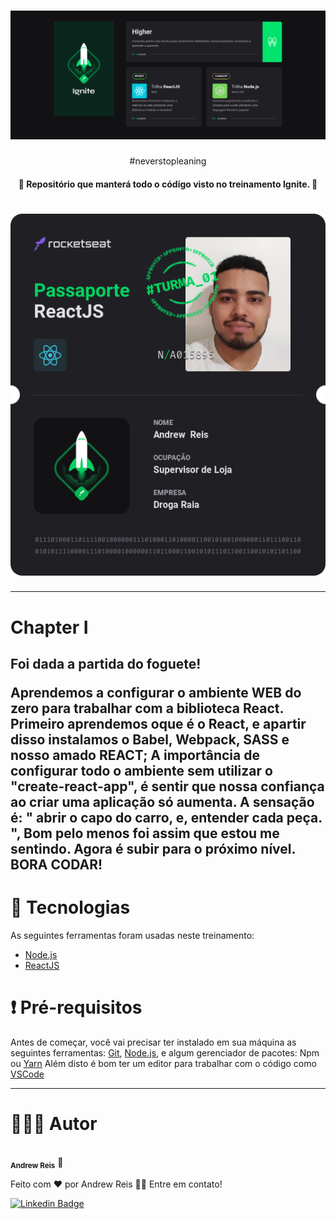 <h1 align="center">
  <img alt="Banner" title="#Banner" src="https://github.com/AndrewReis/ignite/blob/master/assets/banner.png" />
</h1>

<p align="center">#neverstopleaning</p>


<h4 align="center"> 
	🚀 Repositório que manterá todo o código visto no treinamento Ignite. 🚀
</h4>


<h1 align="center">
  <img alt="Passaporte" title="#Passaporte" src="https://github.com/AndrewReis/ignite/blob/master/assets/Passaporte-react-js.png" />
</h1>

---

<h1 align="left"> Chapter I </h1>
<h2 align="left">
	<p align="left">Foi dada a partida do foguete!</p>
Aprendemos a configurar o ambiente WEB do zero para trabalhar com a biblioteca React.
Primeiro aprendemos oque é o React, e apartir disso instalamos o Babel, Webpack, SASS e nosso amado REACT;
A importância de configurar todo o ambiente sem utilizar o "create-react-app", é sentir que nossa confiança ao criar uma aplicação só aumenta. A sensação é: " abrir o capo do carro, e, entender cada peça. ", Bom pelo menos foi assim que estou me sentindo. Agora é subir para o próximo nível. <strong>BORA CODAR!</strong>
</h2>


<h1 id='tecnologias'> 🤖 Tecnologias </h1>

As seguintes ferramentas foram usadas neste treinamento:

- [Node.js](https://nodejs.org/en/)
- [ReactJS](https://pt-br.reactjs.org/)


<h1 id='clone'>❗ Pré-requisitos</h1>

Antes de começar, você vai precisar ter instalado em sua máquina as seguintes ferramentas:
[Git](https://git-scm.com), [Node.js](https://nodejs.org/en/), e algum gerenciador de pacotes: Npm ou [Yarn](https://yarnpkg.com/) 
Além disto é bom ter um editor para trabalhar com o código como [VSCode](https://code.visualstudio.com/)


---

<h1 id='autor'> 🙋🏽‍♂️ Autor </h1>


 <img style="border-radius: 50%;" src="https://avatars3.githubusercontent.com/u/60078687?s=460&u=83742fab7b35f433986c6fbe25df935441b6a743&v=4" width="100px;" alt=""/>
 <br />
 <sub><b>Andrew Reis</b></sub></a> 🚀


Feito com ❤️ por Andrew Reis 👋🏽 Entre em contato!

[![Linkedin Badge](https://img.shields.io/badge/-Andrew-blue?style=flat-square&logo=Linkedin&logoColor=white&link=https://www.linkedin.com/in/andrew-reis/)](https://www.linkedin.com/in/andrew-reis/) 

